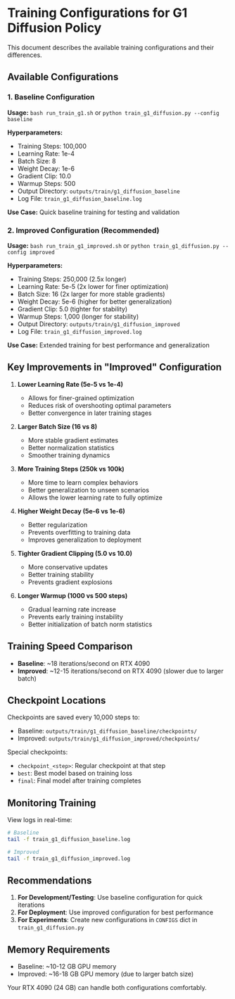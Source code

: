 # Training Configurations for G1 Diffusion Policy

This document describes the available training configurations and their differences.

## Available Configurations

### 1. Baseline Configuration
**Usage:** `bash run_train_g1.sh` or `python train_g1_diffusion.py --config baseline`

**Hyperparameters:**
- Training Steps: 100,000
- Learning Rate: 1e-4
- Batch Size: 8
- Weight Decay: 1e-6
- Gradient Clip: 10.0
- Warmup Steps: 500
- Output Directory: `outputs/train/g1_diffusion_baseline`
- Log File: `train_g1_diffusion_baseline.log`

**Use Case:** Quick baseline training for testing and validation

### 2. Improved Configuration (Recommended)
**Usage:** `bash run_train_g1_improved.sh` or `python train_g1_diffusion.py --config improved`

**Hyperparameters:**
- Training Steps: 250,000 (2.5x longer)
- Learning Rate: 5e-5 (2x lower for finer optimization)
- Batch Size: 16 (2x larger for more stable gradients)
- Weight Decay: 5e-6 (higher for better generalization)
- Gradient Clip: 5.0 (tighter for stability)
- Warmup Steps: 1,000 (longer for stability)
- Output Directory: `outputs/train/g1_diffusion_improved`
- Log File: `train_g1_diffusion_improved.log`

**Use Case:** Extended training for best performance and generalization

## Key Improvements in "Improved" Configuration

1. **Lower Learning Rate (5e-5 vs 1e-4)**
   - Allows for finer-grained optimization
   - Reduces risk of overshooting optimal parameters
   - Better convergence in later training stages

2. **Larger Batch Size (16 vs 8)**
   - More stable gradient estimates
   - Better normalization statistics
   - Smoother training dynamics

3. **More Training Steps (250k vs 100k)**
   - More time to learn complex behaviors
   - Better generalization to unseen scenarios
   - Allows the lower learning rate to fully optimize

4. **Higher Weight Decay (5e-6 vs 1e-6)**
   - Better regularization
   - Prevents overfitting to training data
   - Improves generalization to deployment

5. **Tighter Gradient Clipping (5.0 vs 10.0)**
   - More conservative updates
   - Better training stability
   - Prevents gradient explosions

6. **Longer Warmup (1000 vs 500 steps)**
   - Gradual learning rate increase
   - Prevents early training instability
   - Better initialization of batch norm statistics

## Training Speed Comparison

- **Baseline**: ~18 iterations/second on RTX 4090
- **Improved**: ~12-15 iterations/second on RTX 4090 (slower due to larger batch)

## Checkpoint Locations

Checkpoints are saved every 10,000 steps to:
- Baseline: `outputs/train/g1_diffusion_baseline/checkpoints/`
- Improved: `outputs/train/g1_diffusion_improved/checkpoints/`

Special checkpoints:
- `checkpoint_<step>`: Regular checkpoint at that step
- `best`: Best model based on training loss
- `final`: Final model after training completes

## Monitoring Training

View logs in real-time:
```bash
# Baseline
tail -f train_g1_diffusion_baseline.log

# Improved
tail -f train_g1_diffusion_improved.log
```

## Recommendations

1. **For Development/Testing**: Use baseline configuration for quick iterations
2. **For Deployment**: Use improved configuration for best performance
3. **For Experiments**: Create new configurations in `CONFIGS` dict in `train_g1_diffusion.py`

## Memory Requirements

- Baseline: ~10-12 GB GPU memory
- Improved: ~16-18 GB GPU memory (due to larger batch size)

Your RTX 4090 (24 GB) can handle both configurations comfortably.

